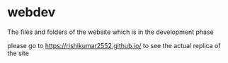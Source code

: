 # webdev
The files and folders of the website which is in the development phase

please go to https://rishikumar2552.github.io/ to see the actual replica of the site
